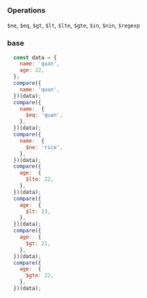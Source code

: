 ### Operations

`$ne`, `$eq`, `$gt`, `$lt`, `$lte`, `$gte`, `$in`, `$nin`, `$regexp`


### base

```javascript
  const data = {
    name: 'quan',
    age: 22,
  };
  compare({
    name: 'quan',
  })(data);
  compare({
    name:  {
      $eq: 'quan',
    },
  })(data);
  compare({
    name:  {
      $ne: 'rice',
    },
  })(data);
  compare({
    age:  {
      $lte: 22,
    },
  })(data);
  compare({
    age:  {
      $lt: 23,
    },
  })(data);
  compare({
    age:  {
      $gt: 21,
    },
  })(data);
  compare({
    age:  {
      $gte: 22,
    },
  })(data);
```
